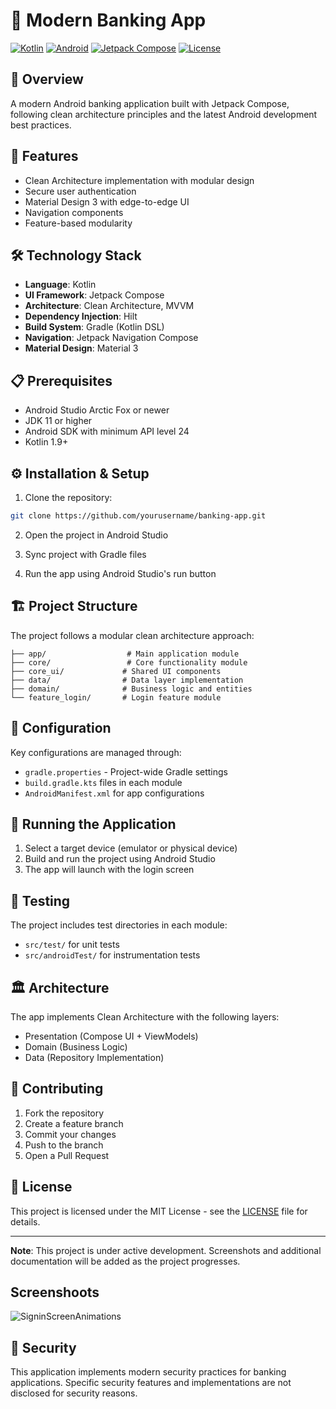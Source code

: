 # 🏦 Modern Banking App

[![Kotlin](https://img.shields.io/badge/Kotlin-1.9-purple.svg)](https://kotlinlang.org/)
[![Android](https://img.shields.io/badge/Android-API%2024+-green.svg)](https://developer.android.com/about)
[![Jetpack Compose](https://img.shields.io/badge/Jetpack%20Compose-Latest-blue.svg)](https://developer.android.com/jetpack/compose)
[![License](https://img.shields.io/badge/License-MIT-yellow.svg)](LICENSE)

## 📱 Overview
A modern Android banking application built with Jetpack Compose, following clean architecture principles and the latest Android development best practices.

## 🚀 Features
- Clean Architecture implementation with modular design
- Secure user authentication
- Material Design 3 with edge-to-edge UI
- Navigation components
- Feature-based modularity

## 🛠️ Technology Stack
- **Language**: Kotlin
- **UI Framework**: Jetpack Compose
- **Architecture**: Clean Architecture, MVVM
- **Dependency Injection**: Hilt
- **Build System**: Gradle (Kotlin DSL)
- **Navigation**: Jetpack Navigation Compose
- **Material Design**: Material 3

## 📋 Prerequisites
- Android Studio Arctic Fox or newer
- JDK 11 or higher
- Android SDK with minimum API level 24
- Kotlin 1.9+

## ⚙️ Installation & Setup
1. Clone the repository:
```bash
git clone https://github.com/yourusername/banking-app.git
```

2. Open the project in Android Studio

3. Sync project with Gradle files

4. Run the app using Android Studio's run button

## 🏗️ Project Structure
The project follows a modular clean architecture approach:
```
├── app/                  # Main application module
├── core/                 # Core functionality module
├── core_ui/             # Shared UI components
├── data/                # Data layer implementation
├── domain/              # Business logic and entities
└── feature_login/       # Login feature module
```

## 🔧 Configuration
Key configurations are managed through:
- `gradle.properties` - Project-wide Gradle settings
- `build.gradle.kts` files in each module
- `AndroidManifest.xml` for app configurations

## 📱 Running the Application
1. Select a target device (emulator or physical device)
2. Build and run the project using Android Studio
3. The app will launch with the login screen

## 🧪 Testing
The project includes test directories in each module:
- `src/test/` for unit tests
- `src/androidTest/` for instrumentation tests

## 🏛️ Architecture
The app implements Clean Architecture with the following layers:
- Presentation (Compose UI + ViewModels)
- Domain (Business Logic)
- Data (Repository Implementation)

## 🤝 Contributing
1. Fork the repository
2. Create a feature branch
3. Commit your changes
4. Push to the branch
5. Open a Pull Request

## 📄 License
This project is licensed under the MIT License - see the [LICENSE](LICENSE) file for details.

---

**Note**: This project is under active development. Screenshots and additional documentation will be added as the project progresses.

## Screenshoots

![SigninScreenAnimations](https://github.com/user-attachments/assets/775a1339-dd8d-4b2e-8645-3fa861d072d7)



## 🔐 Security
This application implements modern security practices for banking applications. Specific security features and implementations are not disclosed for security reasons.
